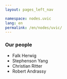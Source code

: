 ```yaml
---
layout: pages_left_nav

namespace: nodes.uvic
lang: en
permalink: /en/nodes/uvic/
---
```


<!-- Content start -->

### Our people

  - Falk Herwig
  - Stephenson Yang
  - Christian Ritter
  - Robert Andrassy

<!-- Content end -->